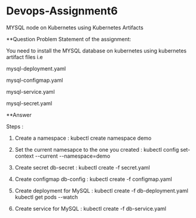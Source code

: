 # Devops-Assignment6
MYSQL node on Kubernetes using Kubernetes Artifacts 

**Question 
Problem Statement of the assignment: 

You need to install the MYSQL database on kubernetes using kubernetes artifact files i.e 

mysql-deployment.yaml 

mysql-configmap.yaml

mysql-service.yaml

mysql-secret.yaml 

**Answer

Steps : 

 1. Create a namespace : 
     kubectl create namespace demo
     
 2. Set the current namesapce to the one you created : 
     kubectl config set-context --current --namespace=demo
     
 3. Create secret db-secret :
     kubectl create -f secret.yaml

 4. Create configmap db-config : 
     kubectl create -f configmap.yaml

 5. Create deployment for MySQL :
     kubectl create -f db-deployment.yaml
     kubectl get pods --watch
     
 6. Create service for MySQL :
     kubectl create -f db-service.yaml
      


